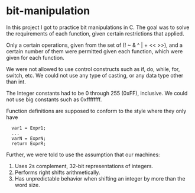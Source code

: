 # bit-manipulation
In this project I got to practice bit manipulations in C. 
The goal was to solve the requirements of each function,
given certain restrictions that applied.

Only a certain operations, given from the set of 
(! ~ & ^ | + << >>), and a certain number of them were permitted
given each function, which were given for each function.

We were not allowed to use control constructs such as if,
do, while, for, switch, etc. We could not use any type of casting,
or any data type other than int.  

The Integer constants had to be 0 through 255 (0xFF), inclusive.
We could not use big constants such as 0xffffffff.

Function definitions are supposed to conform to the style where they
only have 

      var1 = Expr1;
      ...
      varN = ExprN;
      return ExprR;


Further, we were told to use the assumption that our machines:
  1. Uses 2s complement, 32-bit representations of integers.
  2. Performs right shifts arithmetically.
  3. Has unpredictable behavior when shifting an integer by more
     than the word size.



